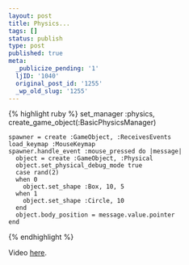 ```yaml
---
layout: post
title: Physics...
tags: []
status: publish
type: post
published: true
meta:
  _publicize_pending: '1'
  ljID: '1040'
  original_post_id: '1255'
  _wp_old_slug: '1255'
---
```

{% highlight ruby %}
    set_manager :physics, create_game_object(:BasicPhysicsManager)

    spawner = create :GameObject, :ReceivesEvents
    load_keymap :MouseKeymap
    spawner.handle_event :mouse_pressed do |message|
      object = create :GameObject, :Physical
      object.set_physical_debug_mode true
      case rand(2)
      when 0
        object.set_shape :Box, 10, 5
      when 1
        object.set_shape :Circle, 10
      end
      object.body_position = message.value.pointer
    end
{% endhighlight %}

Video <a href="http://www.vimeo.com/6190450">here</a>.
